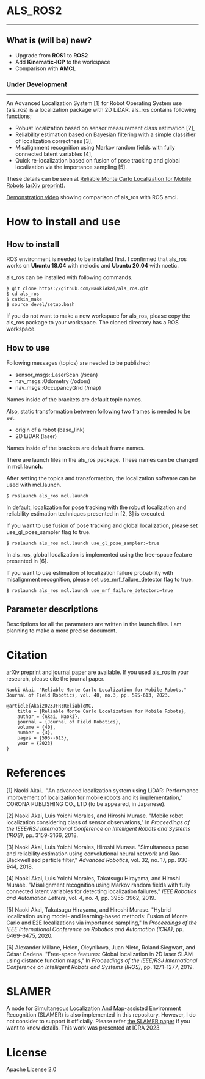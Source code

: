 # ALS_ROS2

---
## What is (will be) new?
- Upgrade from **ROS1** to **ROS2**
- Add **Kinematic-ICP** to the workspace
- Comparison with **AMCL**

### Under Development
---

An Advanced Localization System [1] for Robot Operating System use (als_ros) is a localization package with 2D LiDAR. als_ros contains following functions;

- Robust localization based on sensor measurement class estimation [2],
- Reliability estimation based on Bayesian filtering with a simple classifier of localization correctness [3],
- Misalignment recognition using Markov random fields with fully connected latent variables [4],
- Quick re-localization based on fusion of pose tracking and global localization via the importance sampling [5].

These details can be seen at [Reliable Monte Carlo Localization for Mobile Robots (arXiv preprint)](https://arxiv.org/abs/2205.04769).

[Demonstration video](https://www.youtube.com/watch?v=wsoXvUgJvWk) showing comparison of als_ros with ROS amcl.



# How to install and use

## How to install

ROS environment is needed to be installed first. I confirmed that als_ros works on **Ubuntu 18.04** with melodic and **Ubuntu 20.04** with noetic.

als_ros can be installed with following commands.

```
$ git clone https://github.com/NaokiAkai/als_ros.git
$ cd als_ros
$ catkin_make
$ source devel/setup.bash
```

If you do not want to make a new workspace for als_ros, please copy the als_ros package to your workspace. The cloned directory has a ROS workspace.



## How to use

Following messages (topics) are needed to be published; 

- sensor_msgs::LaserScan (/scan)
- nav_msgs::Odometry (/odom)
- nav_msgs::OccupancyGrid (/map)

Names inside of the brackets are default topic names.

Also, static transformation between following two frames is needed to be set.

- origin of a robot (base_link)
- 2D LiDAR (laser)

Names inside of the brackets are default frame names.

There are launch files in the als_ros package. These names can be changed in **mcl.launch**.



After setting the topics and transformation, the localization software can be used with mcl.launch.

```
$ roslaunch als_ros mcl.launch
```

In default, localization for pose tracking with the robust localization and reliability estimation techniques presented in [2, 3] is executed.



If you want to use fusion of pose tracking and global localization, please set use_gl_pose_sampler flag to true.

```
$ roslaunch als_ros mcl.launch use_gl_pose_sampler:=true
```

In als_ros, global localization is implemented using the free-space feature presented in [6].



If you want to use estimation of localization failure probability with misalignment recognition, please set use_mrf_failure_detector flag to true.

```
$ roslaunch als_ros mcl.launch use_mrf_failure_detector:=true
```



## Parameter descriptions

Descriptions for all the parameters are written in the launch files. I am planning to make a more precise document.



# Citation

[arXiv preprint](https://arxiv.org/abs/2205.04769) and [journal paper](https://onlinelibrary.wiley.com/doi/abs/10.1002/rob.22149) are available. If you used als_ros in your research, please cite the journal paper.

```
Naoki Akai. "Reliable Monte Carlo Localization for Mobile Robots," Journal of Field Robotics, vol. 40, no.3, pp. 595-613, 2023.
```

```
@article{Akai2023JFR:ReliableMC,
    title = {Reliable Monte Carlo Localization for Mobile Robots},
    author = {Akai, Naoki},
    journal = {Journal of Field Robotics},
    volume = {40},
    number = {3},
    pages = {595--613},
    year = {2023}
}
```



# References

[1] Naoki Akai．"An advanced localization system using LiDAR: Performance improvement of localization for mobile robots and its implementation," CORONA PUBLISHING CO., LTD (to be appeared, in Japanese).

[2] Naoki Akai, Luis Yoichi Morales, and Hiroshi Murase. "Mobile robot localization considering class of sensor observations," In *Proceedings of the IEEE/RSJ International Conference on Intelligent Robots and Systems (IROS)*, pp. 3159-3166, 2018.

[3] Naoki Akai, Luis Yoichi Morales, Hiroshi Murase. "Simultaneous pose and reliability estimation using convolutional neural network and Rao-Blackwellized particle filter," *Advanced Robotics*, vol. 32, no. 17, pp. 930-944, 2018.

[4] Naoki Akai, Luis Yoichi Morales, Takatsugu Hirayama, and Hiroshi Murase. "Misalignment recognition using Markov random fields with fully connected latent variables for detecting localization failures," *IEEE Robotics and Automation Letters*, vol. 4, no. 4, pp. 3955-3962, 2019.

[5] Naoki Akai, Takatsugu Hirayama, and Hiroshi Murase. "Hybrid localization using model- and learning-based methods: Fusion of Monte Carlo and E2E localizations via importance sampling," In *Proceedings of the IEEE International Conference on Robotics and Automation (ICRA)*, pp. 6469-6475, 2020.

[6] Alexander Millane, Helen, Oleynikova, Juan Nieto, Roland Siegwart, and César Cadena. "Free-space features: Global localization in 2D laser SLAM using distance function maps," In *Proceedings of the IEEE/RSJ International Conference on Intelligent Robots and Systems (IROS)*, pp. 1271-1277, 2019.



# SLAMER

A node for Simultaneous Localization And Map-assisted Environment Recognition (SLAMER) is also implemented in this repository. However, I do not consider to support it officially. Please refer [the SLAMER paper](https://arxiv.org/abs/2207.09909) if you want to know details. This work was presented at ICRA 2023.



# License

Apache License 2.0


